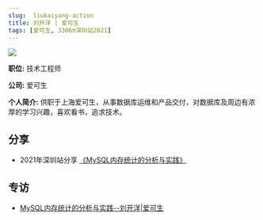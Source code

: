 ```yaml
---
slug:  liukaiyang-action
title: 刘开洋 | 爱可生
tags: [爱可生, 3306π深圳站2021]
---
```

![](https://3306pai-1255499614.cos.ap-guangzhou.myqcloud.com/sz2021/%E5%88%98%E5%BC%80%E6%B4%8B.jpg)

**职位:**  技术工程师

**公司:** 爱可生

**个人简介:** 供职于上海爱可生，从事数据库运维和产品交付，对数据库及周边有浓厚的学习兴趣，喜欢看书，追求技术。

## 分享

*  2021年深圳站分享 [《MySQL内存统计的分析与实践》](http://hdxu.cn/FWy1R)

## 专访
* [MySQL内存统计的分析与实践--刘开洋|爱可生](/blog/liukaiyang-interview)